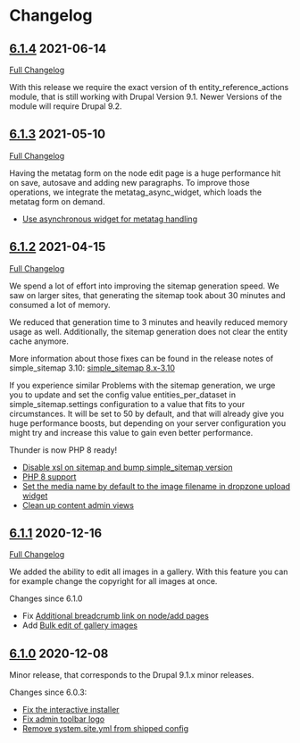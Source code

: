 # Changelog

## [6.1.4](https://github.com/thunder/thunder-distribution/tree/6.1.4) 2021-06-14
[Full Changelog](https://github.com/thunder/thunder-distribution/compare/6.1.3...6.1.4)

With this release we require the exact version of th entity_reference_actions module, that is still working with
Drupal Version 9.1. Newer Versions of the module will require Drupal 9.2.

## [6.1.3](https://github.com/thunder/thunder-distribution/tree/6.1.3) 2021-05-10
[Full Changelog](https://github.com/thunder/thunder-distribution/compare/6.1.2...6.1.3)

Having the metatag form on the node edit page is a huge performance hit on save, autosave and adding new paragraphs. To
improve those operations, we integrate the metatag_async_widget, which loads the metatag form on demand.

- [Use asynchronous widget for metatag handling](https://www.drupal.org/node/3208355)

## [6.1.2](https://github.com/thunder/thunder-distribution/tree/6.1.2) 2021-04-15
[Full Changelog](https://github.com/thunder/thunder-distribution/compare/6.1.1...6.1.2)

We spend a lot of effort into improving the sitemap generation speed. We saw on larger sites, that generating the sitemap
took about 30 minutes and consumed a lot of memory.

We reduced that generation time to 3 minutes and heavily reduced memory usage as well. Additionally, the sitemap
generation does not clear the entity cache anymore.

More information about those fixes can be found in the release notes of simple_sitemap 3.10:
[simple_sitemap 8.x-3.10](https://www.drupal.org/project/simple_sitemap/releases/8.x-3.10)

If you experience similar Problems with the sitemap generation, we urge you to update and set the config value entities_per_dataset
in simple_sitemap.settings configuration to a value that fits to your circumstances. It will be set to 50 by default,
and that will already give you huge performance boosts, but depending on your server configuration you might try and
increase this value to gain even better performance.

Thunder is now PHP 8 ready!

- [Disable xsl on sitemap and bump simple_sitemap version](https://www.drupal.org/node/3208377)
- [PHP 8 support](https://www.drupal.org/node/3202526)
- [Set the media name by default to the image filename in dropzone upload widget](https://www.drupal.org/node/3200971)
- [Clean up content admin views](https://www.drupal.org/node/3185134)

## [6.1.1](https://github.com/thunder/thunder-distribution/tree/6.1.1) 2020-12-16
[Full Changelog](https://github.com/thunder/thunder-distribution/compare/6.1.0...6.1.1)

We added the ability to edit all images in a gallery. With this feature you can for example change the copyright for all images at once.

Changes since 6.1.0

- Fix [Additional breadcrumb link on node/add pages](https://www.drupal.org/node/3180882)
- Add [Bulk edit of gallery images](https://www.drupal.org/node/3187607)

## [6.1.0](https://github.com/thunder/thunder-distribution/tree/6.1.0) 2020-12-08

Minor release, that corresponds to the Drupal 9.1.x minor releases.

Changes since 6.0.3:

- [Fix the interactive installer](https://www.drupal.org/node/3181696)
- [Fix admin toolbar logo](https://www.drupal.org/node/3176562)
- [Remove system.site.yml from shipped config](https://www.drupal.org/node/3176823)
